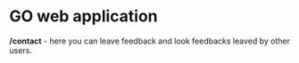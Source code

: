 # GO web application

**/contact** - here you can leave feedback and look feedbacks leaved by other users.